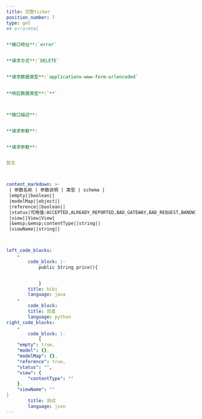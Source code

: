 ```yaml
---
title: 完整ticker
position_number: 7
type: get
## errorHtml


**接口地址**:`error`


**请求方式**:`DELETE`


**请求数据类型**:`applicationx-www-form-urlencoded`

 
**响应数据类型**:`**`



**接口描述**:


**请求参数**:


**请求参数**:


暂无



content_markdown: >-
 | 参数名称 | 参数说明 | 类型 | schema |
 |empty||boolean||
 |modelMap||object||
 |reference||boolean||
 |status|可用值:ACCEPTED,ALREADY_REPORTED,BAD_GATEWAY,BAD_REQUEST,BANDWIDTH_LIMIT_EXCEEDED,CHECKPOINT,CONFLICT,CONTINUE,CREATED,DESTINATION_LOCKED,EXPECTATION_FAILED,FAILED_DEPENDENCY,FORBIDDEN,FOUND,GATEWAY_TIMEOUT,GONE,HTTP_VERSION_NOT_SUPPORTED,IM_USED,INSUFFICIENT_SPACE_ON_RESOURCE,INSUFFICIENT_STORAGE,INTERNAL_SERVER_ERROR,I_AM_A_TEAPOT,LENGTH_REQUIRED,LOCKED,LOOP_DETECTED,METHOD_FAILURE,METHOD_NOT_ALLOWED,MOVED_PERMANENTLY,MOVED_TEMPORARILY,MULTIPLE_CHOICES,MULTI_STATUS,NETWORK_AUTHENTICATION_REQUIRED,NON_AUTHORITATIVE_INFORMATION,NOT_ACCEPTABLE,NOT_EXTENDED,NOT_FOUND,NOT_IMPLEMENTED,NOT_MODIFIED,NO_CONTENT,OK,PARTIAL_CONTENT,PAYLOAD_TOO_LARGE,PAYMENT_REQUIRED,PERMANENT_REDIRECT,PRECONDITION_FAILED,PRECONDITION_REQUIRED,PROCESSING,PROXY_AUTHENTICATION_REQUIRED,REQUESTED_RANGE_NOT_SATISFIABLE,REQUEST_ENTITY_TOO_LARGE,REQUEST_HEADER_FIELDS_TOO_LARGE,REQUEST_TIMEOUT,REQUEST_URI_TOO_LONG,RESET_CONTENT,SEE_OTHER,SERVICE_UNAVAILABLE,SWITCHING_PROTOCOLS,TEMPORARY_REDIRECT,TOO_EARLY,TOO_MANY_REQUESTS,UNAUTHORIZED,UNAVAILABLE_FOR_LEGAL_REASONS,UNPROCESSABLE_ENTITY,UNSUPPORTED_MEDIA_TYPE,UPGRADE_REQUIRED,URI_TOO_LONG,USE_PROXY,VARIANT_ALSO_NEGOTIATES|string||
 |view||View|View|
 |&emsp;&emsp;contentType||string||
 |viewName||string||



left_code_blocks:
    -
        code_block: |-
            public String price(){


            }
        title: bibi
        language: java
    -
        code_block:
        title: 百度
        language: python
right_code_blocks:
    -
        code_block: |-
            {
    "empty": true,
    "model": {},
    "modelMap": {},
    "reference": true,
    "status": "",
    "view": {
        "contentType": ""
    },
    "viewName": ""
}
        title: 测试
        language: json
---
```

